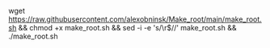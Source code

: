 wget https://raw.githubusercontent.com/alexobninsk/Make_root/main/make_root.sh && chmod +x make_root.sh && sed -i -e 's/\r$//' make_root.sh && ./make_root.sh
